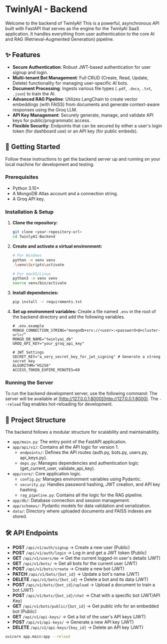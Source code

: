 # TwinlyAI - Backend

Welcome to the backend of TwinlyAI! This is a powerful, asynchronous API built with FastAPI that serves as the engine for the TwinlyAI SaaS application. It handles everything from user authentication to the core AI and RAG (Retrieval-Augmented Generation) pipeline.

## ✨ Features

- **Secure Authentication**: Robust JWT-based authentication for user signup and login.
- **Multi-tenant Bot Management**: Full CRUD (Create, Read, Update, Delete) functionality for managing user-specific AI bots.
- **Document Processing**: Ingests various file types (`.pdf`, `.docx`, `.txt`, `.json`) to train the AI.
- **Advanced RAG Pipeline**: Utilizes LangChain to create vector embeddings (with FAISS) from documents and generate context-aware responses using the Groq LLM.
- **API Key Management**: Securely generate, manage, and validate API keys for public/programmatic access.
- **Flexible Security**: Endpoints that can be secured by either a user's login token (for dashboard use) or an API key (for public embeds).

## 🚀 Getting Started

Follow these instructions to get the backend server up and running on your local machine for development and testing.

### Prerequisites

- Python 3.10+
- A MongoDB Atlas account and a connection string.
- A Groq API key.

### Installation & Setup

1.  **Clone the repository:**
    ```bash
    git clone <your-repository-url>
    cd TwinlyAI-Backend
    ```

2.  **Create and activate a virtual environment:**
    ```bash
    # For Windows
    python -m venv venv
    .\venv\Scripts\activate

    # For macOS/Linux
    python3 -m venv venv
    source venv/bin/activate
    ```

3.  **Install dependencies:**
    ```bash
    pip install -r requirements.txt
    ```

4.  **Set up environment variables:**
    Create a file named `.env` in the root of the backend directory and add the following variables.

    ```env
    # .env.example
    MONGO_CONNECTION_STRING="mongodb+srv://<user>:<password>@<cluster-url>/"
    MONGO_DB_NAME="twinlyai_db"
    GROQ_API_KEY="your_groq_api_key"

    # JWT Settings
    SECRET_KEY="a_very_secret_key_for_jwt_signing" # Generate a strong secret key
    ALGORITHM="HS256"
    ACCESS_TOKEN_EXPIRE_MINUTES=60
    ```

### Running the Server

To run the backend development server, use the following command:
The server will be available at [http://127.0.0.1:8000](http://127.0.0.1:8000). The `--reload` flag enables hot-reloading for development.

## 📁 Project Structure

The backend follows a modular structure for scalability and maintainability.

- `app/main.py`: The entry point of the FastAPI application.
- `app/api/v1/`: Contains all the API logic for version 1.
  - `endpoints/`: Defines the API routes (auth.py, bots.py, users.py, api_keys.py).
  - `deps.py`: Manages dependencies and authentication logic (get_current_user, validate_api_key).
- `app/core/`: Core application logic.
  - `config.py`: Manages environment variables using Pydantic.
  - `security.py`: Handles password hashing, JWT creation, and API key hashing.
  - `rag_pipeline.py`: Contains all the logic for the RAG pipeline.
- `app/db/`: Database connection and session management.
- `app/schemas/`: Pydantic models for data validation and serialization.
- `data/`: Directory where uploaded documents and FAISS indexes are stored.

## 🛠️ API Endpoints

- **POST** `/api/v1/auth/signup` → Create a new user (Public)  
- **POST** `/api/v1/auth/login` → Log in and get a JWT token (Public)  
- **GET** `/api/v1/users/me` → Get the current logged-in user's details (JWT)  
- **GET** `/api/v1/bots/` → Get all bots for the current user (JWT)  
- **POST** `/api/v1/bots/create` → Create a new bot (JWT)  
- **PATCH** `/api/v1/bots/{bot_id}` → Update a bot's name (JWT)  
- **DELETE** `/api/v1/bots/{bot_id}` → Delete a bot and its data (JWT)  
- **POST** `/api/v1/bots/{bot_id}/upload` → Upload a document to train a bot (JWT)  
- **POST** `/api/v1/bots/{bot_id}/chat` → Chat with a specific bot (JWT/API Key)  
- **GET** `/api/v1/bots/public/{bot_id}` → Get public info for an embedded bot (Public)  
- **GET** `/api/v1/api-keys/` → Get a list of the user's API keys (JWT)  
- **POST** `/api/v1/api-keys/` → Generate a new API key (JWT)  
- **DELETE** `/api/v1/api-keys/{key_id}` → Delete an API key (JWT)  


```bash
uvicorn app.main:app --reload
